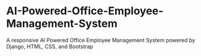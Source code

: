# AI-Powered-Office-Employee-Management-System
A responsive AI Powered Office Employee Management System powered by Django, HTML, CSS, and Bootstrap
